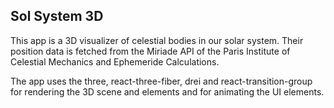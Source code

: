 ## Sol System 3D

This app is a 3D visualizer of celestial bodies in our solar system. Their position data is fetched from the Miriade API of the Paris Institute of Celestial Mechanics and Ephemeride Calculations.

The app uses the three, react-three-fiber, drei and react-transition-group for rendering the 3D scene and elements and for animating the UI elements.